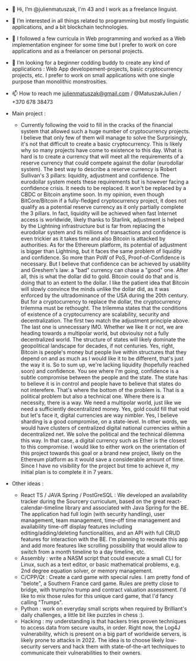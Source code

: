 - 👋 Hi, I’m @julienmatuszak, I'm 43 and I work as a freelance linguist.
- 👀 I’m interested in all things related to programming but mostly linguistic applications, and a bit blockchain technologies.
- 🌱 I followed a few curricula in Web programming and worked as a Web implementation engineer for some time but I prefer to work on core applications and as a freelancer on personal projects.
- 💞️ I’m looking for a beginner codding buddy to create any kind of applications : Web App developement-projects, basic cryptocurrency projects, etc. I prefer to work on small applications with one single purpose than monolithic monstrosities.
- 📫 How to reach me julienmatuszak@gmail.com / @MatuszakJulien / +370 678 38473
- Main project :
    - Currently following the void to fill in the cracks of the financial system that allowed such a huge number of cryptocurrency projects. I believe that only few of them will manage to solve the 
    Surprisingly, it's not that difficult to create a basic cryptocurrency. This is likely why so many projects have come to existence to this day. What is hard is to create a currency that will meet all the requirements of a reserve currency that could compete against the dollar (eurodollar system). The best way to describe a reserve currency is Robert Sullivan's 3 pillars: liquidity, adjustment and confidence. The eurodollar system meets these requirements but is however facing a confidence crisis. It needs to be replaced.
    It won't be replaced by a CBDC or Bitcoin anytime soon. In my opinion, even though BitCore/Bitcoin if a fully-fledged cryptocurrency project, it does not qualify as a potential reserve currency as it only partially complete the 3 pillars. In fact, liquidity will be achieved when fast Internet access is worldwide,  likely thanks to Starlink, adjustment is helped by the Lightning infrastructure but is far from replacing the eurodollar system and its millions of transactions and confidence is even trickier as it takes time and also Bitcoin is attacked by authorities. As for the Ethereum platform, its potential of adjustment is bigger than Lightning, but it faces the same problem of liquidity and confidence.
    So more than PoW of PoS, Proof-of-Confidence is necessary. But I believe that confidence can be achieved by usability and Greshem's law: a "bad" currency can chase a "good" one. After all, this is what the dollar did to gold. Bitcoin could do that and is doing that to an extent to the dollar. I like the patient idea that Bitcoin will slowly convince the minds unlike the dollar did, as it was enforced by the ultradominance of the USA during the 20th century.
    But for a cryptocurrency to replace the dollar, the cryptocurrency trilemma must be rethought. The trilemma states that the conditions of existence of a cryptocurrency are scalability, security and decentralization. The first two match the adjustment principle above. The last one is unnecessary IMO. Whether we like it or not, we are heading towards a multipolar world, but obvioulsy not a fully decentralized world. The structure of states will likely dominate the geopolitical landscape for decades, if not centuries. Yes, right, Bitcoin is people's money but people live within structures that they depend on and as much as I would like it to be different, that's just the way it is.
    So to sum up, we're lacking liquidity (hopefully reached soon) and confidence. You see where I'm going, confidence is a subtle compromise between the people and the state. The state has to believe it is in control and people have to believe that states do not interefere. That's where the bottom of the problem is. That is a political problem but also a technical one. Where there is a necessity, there is a way. We need a multipolar world, just like we need a sufficiently decentralized money. Yes, gold could fill that void but let's face it, digital currencies are way nimbler.
    Yes, I believe sharding is a good compromise, on a state-level. In other words, we would have clusters of centralized digital national currencies within a decentralized net. We solve the political and the technical dilemma this way. In that case, a digital currency such as Ether is the closest to this compromise. I would like to either work on the orientation of this project towards this goal or a brand new project, likely on the Ethereum platform as it would save a considerable amount of time.
    Since I have no visibility for the project but time to achieve it, my initial plan is to complete it in 7 years.

- Other ideas :
    - React TS / JAVA Spring / PostGreSQL : We developed an availability tracker during the Sourcery curriculum, based on the great react-calendar-timeline library and associated with Java Spring for the BE. The application had full login (with security handling), user management, team management, time-off time management and availability time-off display features including editing/adding/deleting functionalities, and an API with full CRUD features for interaction with the BE. I'm planning to recreate this app and add more features like scrolling possibility that would allow to switch from a month timeline to a day timeline, etc.
    - Assembly : write a NASM script that could execute a small CLI for Linux, such as a text editor, or basic mathematical problems, e.g. 2nd degree equation solver, or memory management.
    - C/CPP/Qt : Create a card game with special rules. I am pretty fond of "belote", a Southern France card game. Rules are pretty close to bridge, with trump/no trump and contract valuation assessment. I'd like to mix those rules for this unique card game, that I'd fancy calling "Trumps".
    - Python : work on everyday small scripts when required by Brilliant's daily challenges, a little bit like puzzles in chess :).
    - Hacking : my understanding is that hackers tries proven techniques to access data from secure vaults, in order. Right now, the Log4J vulnerability, which is present on a big part of worldwide servers, is likely prone to attacks in 2022. The idea is to choose likely low-security servers and hack them with state-of-the-art techniques to communicate their vulnerabilities to their owners.

<!---
julienmatuszak/julienmatuszak is a ✨ special ✨ repository because its `README.md` (this file) appears on your GitHub profile.
You can click the Preview link to take a look at your changes.
--->
